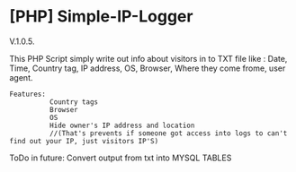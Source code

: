 # [PHP] Simple-IP-Logger

V.1.0.5.

This PHP Script simply write out info about visitors in to TXT file like : Date, Time, Country tag, IP address, OS, Browser, Where they come frome, user agent.
```
Features: 
          Country tags
          Browser
          OS
          Hide owner's IP address and location 
          //(That's prevents if someone got access into logs to can't find out your IP, just visitors IP'S)
```
ToDo in future: Convert output from txt into MYSQL TABLES

